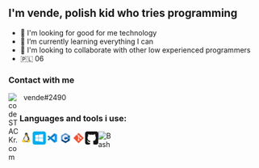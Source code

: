 ## I'm vende, polish kid who tries programming

- 🔭 I'm looking for good for me technology
- 🌱 I’m currently learning everything I can
- 👯 I'm looking to collaborate with other low experienced programmers
- :poland: 06


### Contact with me

<img align="left" alt="codeSTACKr.com" width="22px" src="https://cdn.jsdelivr.net/npm/simple-icons@3.13.0/icons/discord.svg" />
&nbsp;  vende#2490
<br/>

### Languages and tools i use:


<img align="left" alt="Visual Studio Code" width="26px" src="https://raw.githubusercontent.com/edent/SuperTinyIcons/master/images/svg/linux.svg" />

<img align="left" alt="Visual Studio Code" width="26px" src="https://raw.githubusercontent.com/edent/SuperTinyIcons/master/images/svg/windows.svg" />

<img align="left" alt="Visual Studio Code" width="26px" src="https://raw.githubusercontent.com/edent/SuperTinyIcons/master/images/svg/visualstudiocode.svg" />

<img align="left" alt="cpp" width="26px" src="https://raw.githubusercontent.com/edent/SuperTinyIcons/master/images/svg/cplusplus.svg" />

<img align="left" alt="Git" width="26px" src="https://raw.githubusercontent.com/edent/SuperTinyIcons/master/images/svg/git.svg" />

<img align="left" alt="GitHub" width="26px" src="https://raw.githubusercontent.com/edent/SuperTinyIcons/master/images/svg/github.svg" />

<img align="left" alt="Bash" width="26px" src="https://raw.githubusercontent.com/simple-icons/simple-icons/develop/icons/gnubash.svg" />



<br />
<br />

